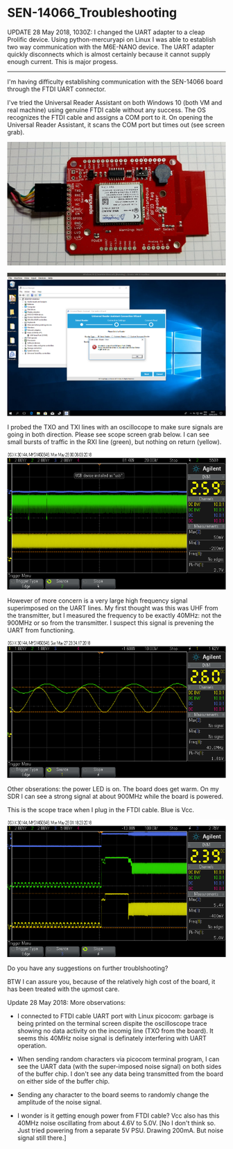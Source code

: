 # SEN-14066_Troubleshooting

UPDATE 28 May 2018, 1030Z: I changed the UART adapter to a cleap Prolific device. Using python-mercuryapi on Linux I was able to establish two way communication with the M6E-NANO device. The UART adapter quickly disconnects which is almost certainly because it cannot supply enough current. This is major progess. 

*********************************


I'm having difficulty establishing communication with the SEN-14066 board through the FTDI UART connector.

I've tried the Universal Reader Assistant on both Windows 10 (both VM and real machine) using genuine FTDI
cable without any success. The OS recognizes the FTDI cable and assigns a COM port to it.
On opening the Universal Reader Assistant, it scans the COM port but times out (see screen grab).

![picture of SEN-15066 with FTDI header and cable](./board_with_ftdi_cable.jpg)

![screen grab of Universal Reader Assistant attempting to make a connection to SEN-14066](./Universal_Reader_Assistant.png)

I probed the TXO and TXI lines with an oscillocope to make sure signals are going in both direction. Please
see scope screen grab below. I can see small bursts of traffic in the RXI line (green), but nothing
on return (yellow). 

![scope screen grab of RXI (green) and TXO (yellow) while URA utility scans COM port](./scope_1.png)


However of more concern is a very large high frequency signal superimposed on the UART lines. My first
thought was this was UHF from the transmitter, but I measured
the frequency to be exactly 40MHz: not the 900MHz or so from the transmitter. I suspect 
this signal is prevening the UART from functioning. 

![scope screen grab of RXI (green) and TXO (yellow) at 10ns/div timebase showing 40MHz signal](./scope_0.png)

Other obserations: the power LED is on. The board does get warm. On my SDR I can see a strong 
signal at about 900MHz while the board is powered.

This is the scope trace when I plug in the FTDI cable. Blue is Vcc.

![scope trace on plugging in USB cable](./scope_3.png)


Do you have any suggestions on further troublshooting?

BTW I can assure you, because of the relatively high cost of the board, it has been treated with the
upmost care.  

Update 28 May 2018: More observations:

 * I connected to FTDI cable UART port with Linux picocom: garbage is being printed on the terminal screen dispite the oscilloscope trace showing no data activity on the incomig line (TXO from the board).  It seems this 40MHz noise signal is definately interfering with UART operation.

 * When sending random characters via picocom terminal program, I can see the UART data (with the super-imposed noise signal) on both sides of the buffer chip. I don't see any data being transmitted from the board on either side of the buffer chip.
 
 * Sending any character to the board seems to randomly change the amplitude of the noise signal.
 
 * I wonder is it getting enough power from FTDI cable? Vcc also has this 40MHz noise oscillating from about 4.6V to 5.0V. [No I don't think so. Just tried powering from a separate 5V PSU. Drawing 200mA. But noise signal still there.] 

